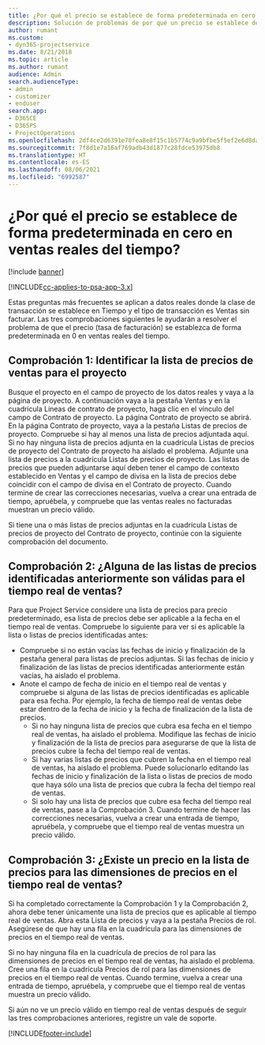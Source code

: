 ```yaml
---
title: ¿Por qué el precio se establece de forma predeterminada en cero en ventas reales del tiempo?
description: Solución de problemas de por qué un precio se establece de forma predeterminada en cero en ventas reales del tiempo.
author: rumant
ms.custom:
- dyn365-projectservice
ms.date: 8/21/2018
ms.topic: article
ms.author: rumant
audience: Admin
search.audienceType:
- admin
- customizer
- enduser
search.app:
- D365CE
- D365PS
- ProjectOperations
ms.openlocfilehash: 2df4ce2d6391e70fea8e8f15c1b5774c9a9bfbe5f5ef2e6d8da8668afd34d4c9
ms.sourcegitcommit: 7f8d1e7a16af769adb43d1877c28fdce53975db8
ms.translationtype: HT
ms.contentlocale: es-ES
ms.lasthandoff: 08/06/2021
ms.locfileid: "6992587"
---
```

# <a name="why-is-price-defaulting-to-zero-on-time-sales-actuals"></a>¿Por qué el precio se establece de forma predeterminada en cero en ventas reales del tiempo?

[!include [banner](../includes/psa-now-project-operations.md)]

[!INCLUDE[cc-applies-to-psa-app-3.x](../includes/cc-applies-to-psa-app-3x.md)]

Estas preguntas más frecuentes se aplican a datos reales donde la clase de transacción se establece en Tiempo y el tipo de transacción es Ventas sin facturar. Las tres comprobaciones siguientes le ayudarán a resolver el problema de que el precio (tasa de facturación) se establezca de forma predeterminada en 0 en ventas reales del tiempo.

## <a name="check-1-identify-the-sales-price-list-for-the-project"></a>Comprobación 1: Identificar la lista de precios de ventas para el proyecto

Busque el proyecto en el campo de proyecto de los datos reales y vaya a la página de proyecto. A continuación vaya a la pestaña Ventas y en la cuadrícula Líneas de contrato de proyecto, haga clic en el vínculo del campo de Contrato de proyecto. La página Contrato de proyecto se abrirá. En la página Contrato de proyecto, vaya a la pestaña Listas de precios de proyecto. Compruebe si hay al menos una lista de precios adjuntada aquí. Si no hay ninguna lista de precios adjunta en la cuadrícula Listas de precios de proyecto del Contrato de proyecto ha aislado el problema. Adjunte una lista de precios a la cuadrícula Listas de precios de proyecto. Las listas de precios que pueden adjuntarse aquí deben tener el campo de contexto establecido en Ventas y el campo de divisa en la lista de precios debe coincidir con el campo de divisa en el Contrato de proyecto. Cuando termine de crear las correcciones necesarias, vuelva a crear una entrada de tiempo, apruébela, y compruebe que las ventas reales no facturadas muestran un precio válido. 

Si tiene una o más listas de precios adjuntas en la cuadrícula Listas de precios de proyecto del Contrato de proyecto, continúe con la siguiente comprobación del documento.

## <a name="check-2-are-any-of-the-price-lists-identified-above-valid-for-the-specific-date-of-the-time-sales-actual"></a>Comprobación 2: ¿Alguna de las listas de precios identificadas anteriormente son válidas para el tiempo real de ventas?

Para que Project Service considere una lista de precios para precio predeterminado, esa lista de precios debe ser aplicable a la fecha en el tiempo real de ventas. Compruebe lo siguiente para ver si es aplicable la lista o listas de precios identificadas antes:
- Compruebe si no están vacías las fechas de inicio y finalización de la pestaña general para listas de precios adjuntas. Si las fechas de inicio y finalización de las listas de precios identificadas anteriormente están vacías, ha aislado el problema. 
- Anote el campo de fecha de inicio en el tiempo real de ventas y compruebe si alguna de las listas de precios identificadas es aplicable para esa fecha. Por ejemplo, la fecha de tiempo real de ventas debe estar dentro de la fecha de inicio y la fecha de finalización de la lista de precios. 
    - Si no hay ninguna lista de precios que cubra esa fecha en el tiempo real de ventas, ha aislado el problema. Modifique las fechas de inicio y finalización de la lista de precios para asegurarse de que la lista de precios cubre la fecha del tiempo real de ventas. 
    - Si hay varias listas de precios que cubren la fecha en el tiempo real de ventas, ha aislado el problema. Puede solucionarlo editando las fechas de inicio y finalización de la lista o listas de precios de modo que haya sólo una lista de precios que cubra la fecha del tiempo real de ventas. 
    - Si solo hay una lista de precios que cubre esa fecha del tiempo real de ventas, pase a la Comprobación 3.
Cuando termine de hacer las correcciones necesarias, vuelva a crear una entrada de tiempo, apruébela, y compruebe que el tiempo real de ventas muestra un precio válido.

## <a name="check-3-is-there-a-price-in-the-price-list-for-the-pricing-dimensions-on-the-time-sales-actual"></a>Comprobación 3: ¿Existe un precio en la lista de precios para las dimensiones de precios en el tiempo real de ventas?

Si ha completado correctamente la Comprobación 1 y la Comprobación 2, ahora debe tener únicamente una lista de precios que es aplicable al tiempo real de ventas. Abra esta Lista de precios y vaya a la pestaña Precios de rol. Asegúrese de que hay una fila en la cuadrícula para las dimensiones de precios en el tiempo real de ventas.

Si no hay ninguna fila en la cuadrícula de precios de rol para las dimensiones de precios en el tiempo real de ventas, ha aislado el problema. Cree una fila en la cuadrícula Precios de rol para las dimensiones de precios en el tiempo real de ventas. Cuando termine, vuelva a crear una entrada de tiempo, apruébela, y compruebe que el tiempo real de ventas muestra un precio válido.

Si aún no ve un precio válido en tiempo real de ventas después de seguir las tres comprobaciones anteriores, registre un vale de soporte. 



[!INCLUDE[footer-include](../includes/footer-banner.md)]